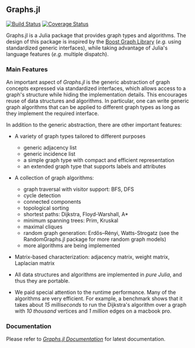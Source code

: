 ## Graphs.jl

[![Build Status](https://travis-ci.org/JuliaLang/Graphs.jl.svg?branch=master)](https://travis-ci.org/JuliaLang/Graphs.jl)
[![Coverage Status](https://img.shields.io/coveralls/JuliaLang/Graphs.jl.svg)](https://coveralls.io/r/JuliaLang/Graphs.jl?branch=master)

Graphs.jl is a Julia package that provides graph types and algorithms. The design of this package is inspired by the [Boost Graph Library](http://www.boost.org/doc/libs/1_53_0/libs/graph/doc/index.html) (*e.g.* using standardized generic interfaces), while taking advantage of Julia's language features (*e.g.* multiple dispatch).


### Main Features

An important aspect of *Graphs.jl* is the generic abstraction of graph concepts expressed via standardized interfaces, which allows access to a graph's structure while hiding the implementation details. This encourages reuse of data structures and algorithms. In particular, one can write generic graph algorithms that can be applied to different graph types as long as they implement the required interface.

In addition to the generic abstraction, there are other important features:

* A variety of graph types tailored to different purposes
    - generic adjacency list
    - generic incidence list
    - a simple graph type with compact and efficient representation
    - an extended graph type that supports labels and attributes

* A collection of graph algorithms:
    - graph traversal with visitor support: BFS, DFS
    - cycle detection
    - connected components
    - topological sorting
    - shortest paths: Dijkstra, Floyd-Warshall, A\*
    - minimum spanning trees: Prim, Kruskal
    - maximal cliques
    - random graph generation: Erdős–Rényi, Watts-Strogatz (see the
      RandomGraphs.jl package for more random graph models)
    - more algorithms are being implemented

* Matrix-based characterization: adjacency matrix, weight matrix, Laplacian matrix

* All data structures and algorithms are implemented in *pure Julia*, and thus they are portable.

* We paid special attention to the runtime performance. Many of the algorithms are very efficient. For example, a benchmark shows that it takes about *15 milliseconds* to run the Dijkstra's algorithm over a graph with *10 thousand* vertices and *1 million*  edges on a macbook pro.


### Documentation

Please refer to [*Graphs.jl Documentation*](http://graphsjl-docs.readthedocs.org/en/latest/) for latest documentation.
